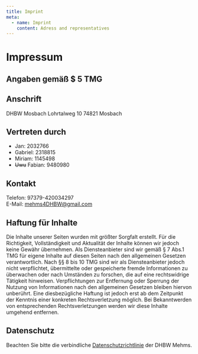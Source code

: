 ```yaml
---
title: Imprint
meta:
  - name: Imprint
    content: Adress and representatives
---
```


<div class="prose prose-lg">

# Impressum

## Angaben gemäß $ 5 TMG

</div>

<div class="prose paper p-4">

## Anschrift

DHBW Mosbach
Lohrtalweg 10
74821 Mosbach

## Vertreten durch
- Jan: 2032766
- Gabriel: 2318815
- Miriam: 1145498
- ~~Uwu~~ Fabian: 9480980

## Kontakt

Telefon: 97379-420034297  
E-Mail: mehms4DHBW@gmail.com

## Haftung für Inhalte

Die Inhalte unserer Seiten wurden mit größter Sorgfalt erstellt. Für die Richtigkeit, Vollständigkeit und Aktualität der Inhalte können wir jedoch keine Gewähr übernehmen. Als Diensteanbieter sind wir gemäß § 7 Abs.1 TMG für eigene Inhalte auf diesen Seiten nach den allgemeinen Gesetzen verantwortlich. Nach §§ 8 bis 10 TMG sind wir als Diensteanbieter jedoch nicht verpflichtet, übermittelte oder gespeicherte fremde Informationen zu überwachen oder nach Umständen zu forschen, die auf eine rechtswidrige Tätigkeit hinweisen. Verpflichtungen zur Entfernung oder Sperrung der Nutzung von Informationen nach den allgemeinen Gesetzen bleiben hiervon unberührt. Eine diesbezügliche Haftung ist jedoch erst ab dem Zeitpunkt der Kenntnis einer konkreten Rechtsverletzung möglich. Bei Bekanntwerden von entsprechenden Rechtsverletzungen werden wir diese Inhalte umgehend entfernen.

## Datenschutz

Beachten Sie bitte die verbindliche [Datenschutzrichtlinie](/privacy) der DHBW Mehms.

</div>